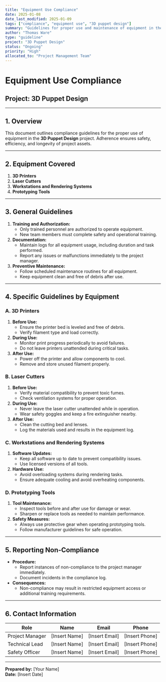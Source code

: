 ```yaml
---
title: "Equipment Use Compliance"
date: 2025-01-08
date_last_modified: 2025-01-09
tags: ["compliance", "equipment use", "3D puppet design"]
summary: "Guidelines for proper use and maintenance of equipment in the 3D Puppet Design project, ensuring safety and efficiency."
author: "Thomas Ware"
type: "guideline"
project: "3D Puppet Design"
status: "Ongoing"
priority: "High"
allocated_to: "Project Management Team"
---
```

# **Equipment Use Compliance**

## **Project:** 3D Puppet Design

---

## **1. Overview**
This document outlines compliance guidelines for the proper use of equipment in the **3D Puppet Design** project. Adherence ensures safety, efficiency, and longevity of project assets.

---

## **2. Equipment Covered**
1. **3D Printers**
2. **Laser Cutters**
3. **Workstations and Rendering Systems**
4. **Prototyping Tools**

---

## **3. General Guidelines**
1. **Training and Authorization:**
   - Only trained personnel are authorized to operate equipment.
   - New team members must complete safety and operational training.
2. **Documentation:**
   - Maintain logs for all equipment usage, including duration and task performed.
   - Report any issues or malfunctions immediately to the project manager.
3. **Preventive Maintenance:**
   - Follow scheduled maintenance routines for all equipment.
   - Keep equipment clean and free of debris after use.

---

## **4. Specific Guidelines by Equipment**

### **A. 3D Printers**
1. **Before Use:**
   - Ensure the printer bed is leveled and free of debris.
   - Verify filament type and load correctly.
2. **During Use:**
   - Monitor print progress periodically to avoid failures.
   - Do not leave printers unattended during critical tasks.
3. **After Use:**
   - Power off the printer and allow components to cool.
   - Remove and store unused filament properly.

### **B. Laser Cutters**
1. **Before Use:**
   - Verify material compatibility to prevent toxic fumes.
   - Check ventilation systems for proper operation.
2. **During Use:**
   - Never leave the laser cutter unattended while in operation.
   - Wear safety goggles and keep a fire extinguisher nearby.
3. **After Use:**
   - Clean the cutting bed and lenses.
   - Log the materials used and results in the equipment log.

### **C. Workstations and Rendering Systems**
1. **Software Updates:**
   - Keep all software up to date to prevent compatibility issues.
   - Use licensed versions of all tools.
2. **Hardware Use:**
   - Avoid overloading systems during rendering tasks.
   - Ensure adequate cooling and avoid overheating components.

### **D. Prototyping Tools**
1. **Tool Maintenance:**
   - Inspect tools before and after use for damage or wear.
   - Sharpen or replace tools as needed to maintain performance.
2. **Safety Measures:**
   - Always use protective gear when operating prototyping tools.
   - Follow manufacturer guidelines for safe operation.

---

## **5. Reporting Non-Compliance**
- **Procedure:**
  - Report instances of non-compliance to the project manager immediately.
  - Document incidents in the compliance log.
- **Consequences:**
  - Non-compliance may result in restricted equipment access or additional training requirements.

---

## **6. Contact Information**
| **Role**                | **Name**             | **Email**                     | **Phone**         |
|-------------------------|----------------------|-------------------------------|-------------------|
| Project Manager         | [Insert Name]       | [Insert Email]                | [Insert Phone]    |
| Technical Lead          | [Insert Name]       | [Insert Email]                | [Insert Phone]    |
| Safety Officer          | [Insert Name]       | [Insert Email]                | [Insert Phone]    |

---

**Prepared by:** [Your Name]  
**Date:** [Insert Date]
